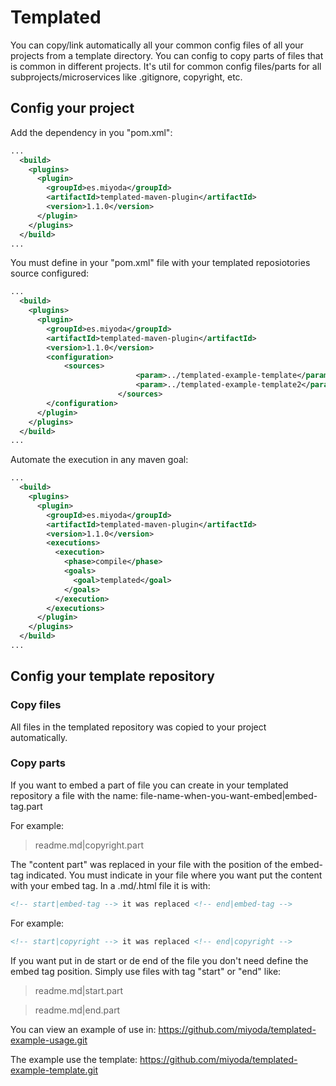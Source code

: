 # Templated
You can copy/link automatically all your common config files of all your projects from a template directory.
You can config to copy parts of files that is common in different projects.
It's util for common config files/parts for all subprojects/microservices like .gitignore, copyright, etc.

## Config your project
Add the dependency in you "pom.xml":
```xml
...
  <build>
    <plugins>
      <plugin>
        <groupId>es.miyoda</groupId>
        <artifactId>templated-maven-plugin</artifactId>
        <version>1.1.0</version>
      </plugin>
    </plugins>
  </build>
...
```

You must define in your "pom.xml" file with your templated reposiotories source configured:
```xml
...
  <build>
    <plugins>
      <plugin>
        <groupId>es.miyoda</groupId>
        <artifactId>templated-maven-plugin</artifactId>
        <version>1.1.0</version>
        <configuration>
            <sources>
							<param>../templated-example-template</param>
							<param>../templated-example-template2</param>
						</sources>
        </configuration>
      </plugin>
    </plugins>
  </build>
...
```

Automate the execution in any maven goal:
```xml
...
  <build>
    <plugins>
      <plugin>
        <groupId>es.miyoda</groupId>
        <artifactId>templated-maven-plugin</artifactId>
        <version>1.1.0</version>
        <executions>
          <execution>
            <phase>compile</phase>
            <goals>
              <goal>templated</goal>
            </goals>
          </execution>
        </executions>
      </plugin>
    </plugins>
  </build>
...
```

## Config your template repository
### Copy files
All files in the templated repository was copied to your project automatically.

### Copy parts
If you want to embed a part of file you can create in your templated repository a file with the name:
file-name-when-you-want-embed|embed-tag.part

For example:
>readme.md|copyright.part

The "content part" was replaced in your file with the position of the embed-tag indicated.
You must indicate in your file where you want put the content with your embed tag.
In a .md/.html file it is with:
```html
<!-- start|embed-tag --> it was replaced <!-- end|embed-tag -->
```

For example:
```html
<!-- start|copyright --> it was replaced <!-- end|copyright -->
```

If you want put in de start or de end of the file you don't need define the embed tag position.
Simply use files with tag "start" or "end" like:
> readme.md|start.part

> readme.md|end.part


You can view an example of use in:
https://github.com/miyoda/templated-example-usage.git

The example use the template:
https://github.com/miyoda/templated-example-template.git